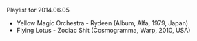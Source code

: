 Playlist for 2014.06.05

- Yellow Magic Orchestra - Rydeen (Album, Alfa, 1979, Japan)
- Flying Lotus - Zodiac Shit (Cosmogramma, Warp, 2010, USA)
